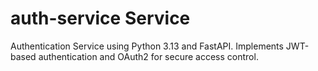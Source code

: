 # auth-service Service

Authentication Service using Python 3.13 and FastAPI. Implements JWT-based authentication and OAuth2 for secure access control.
